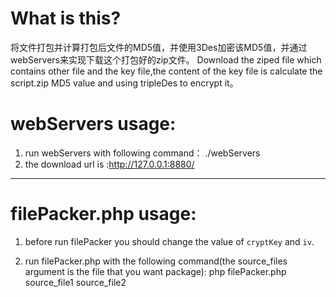 # What is this?
将文件打包并计算打包后文件的MD5值，并使用3Des加密该MD5值，并通过webServers来实现下载这个打包好的zip文件。
Download the ziped file which contains other file and the key file,the content of the key file is calculate the script.zip MD5 value and using tripleDes to encrypt it。
# webServers usage:
1. run webServers with following command：
    ./webServers
2. the download url is :http://127.0.0.1:8880/
---

# filePacker.php usage:
1. before run filePacker you should change the value of `cryptKey` and `iv`.

2. run filePacker.php with the following command(the source_files argument is the file that you want package):
        php filePacker.php source_file1 source_file2

